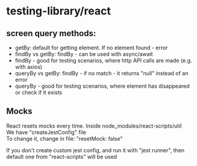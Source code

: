 # testing-library/react

## screen query methods:

- getBy: default for getting element. If no element found - error
- findBy vs getBy: findBy - can be used with async/await
- findBy - good for testing scenarios, where http API calls are made (e.g. with axios)
- queryBy vs getBy: findBy - if no match - it returns "null" instead of an error
- queryBy - good for testing scenarios, where element has disappeared or check if it exists


## Mocks
React resets mocks every time. Inside node_modules/react-scripts/util  
We have "createJestConfig" file  
To change it, change in file: "resetMock: false"

If you don't create custom jest config, and run it with "jest runner",
then default one from "react-scripts" will be used
